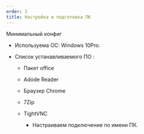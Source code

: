 ```yaml
---
order: 1
title: Настройка и подготовка ПК
---
```


Минимальный конфиг 

-  Используема OC: Windows 10Pro.

-  Список устанавливаемого ПО :

   -  Пакет office

   -  Adode Reader

   -  Браузер Chrome

   -  7Zip

   -  TightVNC

      -  Настраиваем подключение по имени ПК.


